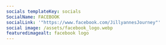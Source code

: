 ```yaml
---
socials templateKey: socials
SocialName: FACEBOOK
socialLink: '"https://www.facebook.com/JillyannesJourney"'
social image: /assets/facebook_logo.webp
featuredimagealt: facebook logo
---
```

